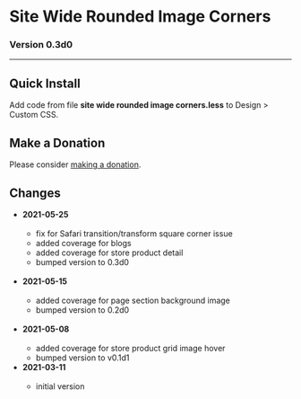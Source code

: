 # Site Wide Rounded Image Corners

### Version 0.3d0

---

## Quick Install

Add code from file **site wide rounded image corners.less** to Design >
Custom CSS.

## Make a Donation

Please consider [making a donation](https://github.com/tomsWebConsulting/twcsl#make-a-donation).

## Changes

* **2021-05-25**
<br><br>
  * fix for Safari transition/transform square corner issue
  * added coverage for blogs
  * added coverage for store product detail
  * bumped version to 0.3d0
  <br><br>
* **2021-05-15**
<br><br>
  * added coverage for page section background image
  * bumped version to 0.2d0
  <br><br>
* **2021-05-08**
<br><br>
  * added coverage for store product grid image hover
  * bumped version to v0.1d1
* **2021-03-11**
<br><br>
  * initial version
